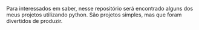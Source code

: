 Para interessados em saber, nesse repositório será encontrado alguns dos meus projetos utilizando python. São projetos simples, mas que foram divertidos de produzir.
